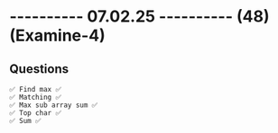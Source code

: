 # ---------- 07.02.25 ---------- (48)(Examine-4)

## Questions

    ✅ Find max ✅
    ✅ Matching ✅
    ✅ Max sub array sum ✅
    ✅ Top char ✅
    ✅ Sum ✅
